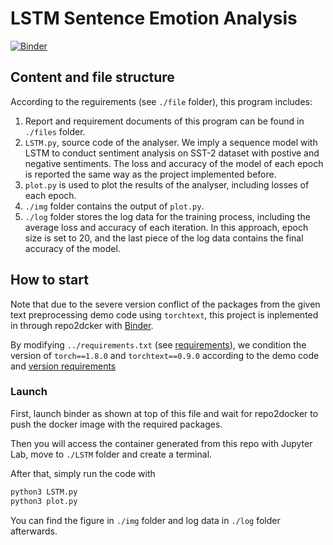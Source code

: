 # LSTM Sentence Emotion Analysis
[![Binder](https://mybinder.org/badge_logo.svg)](https://mybinder.org/v2/gh/Farrrrland/MachineLearningHomework/HEAD)
## Content and file structure
According to the reguirements (see `./file` folder), this program includes:

1. Report and requirement documents of this program can be found in `./files` folder.
2. `LSTM.py`, source code of the analyser. We imply a sequence model with LSTM to conduct sentiment analysis on SST-2 dataset with postive and negative sentiments. The loss and accuracy of the model of each epoch is reported the same way as the project implemented before.
3. `plot.py` is used to plot the results of the analyser, including losses of each epoch.
4. `./img` folder contains the output of `plot.py`.
5. `./log` folder stores the log data for the training process, including the average loss and accuracy of each iteration. In this approach, epoch size is set to 20, and the last piece of the log data contains the final accuracy of the model.


## How to start
Note that due to the severe version conflict of the packages from the given text preprocessing demo code using `torchtext`, this project is inplemented in through repo2dcker with [Binder](https://mybinder.org/).

By modifying  `../requirements.txt` (see [requirements](main/requirements.txt)), we condition the version of `torch==1.8.0` and `torchtext==0.9.0` according to the demo code and [version requirements](https://pypi.org/project/torchtext/)

### Launch
First, launch binder as shown at top of this file and wait for repo2docker to push the docker image with the required packages.

Then you will access the container generated from this repo with Jupyter Lab, move to `./LSTM` folder and create a terminal.

After that, simply run the code with 
```bash
python3 LSTM.py
python3 plot.py
```

You can find the figure in `./img` folder and log data in `./log` folder afterwards.